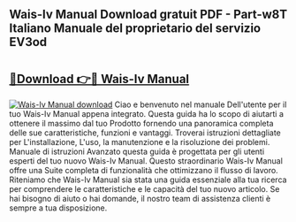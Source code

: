 ## Wais-Iv Manual Download gratuit PDF - Part-w8T Italiano Manuale del proprietario del servizio EV3od

# <h2><a href="http://dffwli.blite.top/?on=Wais-Iv+Manual">🔗Download 👉🔴 Wais-Iv Manual</a></h2>

[![Wais-Iv Manual download](https://i.imgur.com/lujVjoI.png)](http://dffwli.blite.top/?on=Wais-Iv+Manual)
Ciao e benvenuto nel manuale Dell'utente per il tuo Wais-Iv Manual appena integrato. Questa guida ha lo scopo di aiutarti a ottenere il massimo dal tuo Prodotto fornendo una panoramica completa delle sue caratteristiche, funzioni e vantaggi. Troverai istruzioni dettagliate per L'installazione, L'uso, la manutenzione e la risoluzione dei problemi. Manuale di istruzioni Avanzato questa guida è progettata per gli utenti esperti del tuo nuovo Wais-Iv Manual. Questo straordinario Wais-Iv Manual offre una Suite completa di funzionalità che ottimizzano il flusso di lavoro. Riteniamo che Wais-Iv Manual sia stata una guida essenziale alla tua ricerca per comprendere le caratteristiche e le capacità del tuo nuovo articolo. Se hai bisogno di aiuto o hai domande, il nostro team di assistenza clienti è sempre a tua disposizione.
